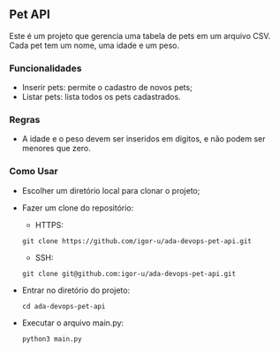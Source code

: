 ## Pet API
Este é um projeto que gerencia uma tabela de pets em um arquivo CSV. Cada pet tem um nome, uma idade e um peso.

### Funcionalidades
* Inserir pets: permite o cadastro de novos pets;
* Listar pets: lista todos os pets cadastrados.
  
### Regras
* A idade e o peso devem ser inseridos em dígitos, e não podem ser menores que zero.

### Como Usar
* Escolher um diretório local para clonar o projeto;
* Fazer um clone do repositório:
  
    - HTTPS:
  ```
  git clone https://github.com/igor-u/ada-devops-pet-api.git
  ```
  - SSH:
  ```
  git clone git@github.com:igor-u/ada-devops-pet-api.git
  ```
* Entrar no diretório do projeto:
  ```
  cd ada-devops-pet-api
  ```
* Executar o arquivo main.py:
  ```
  python3 main.py
  ```
